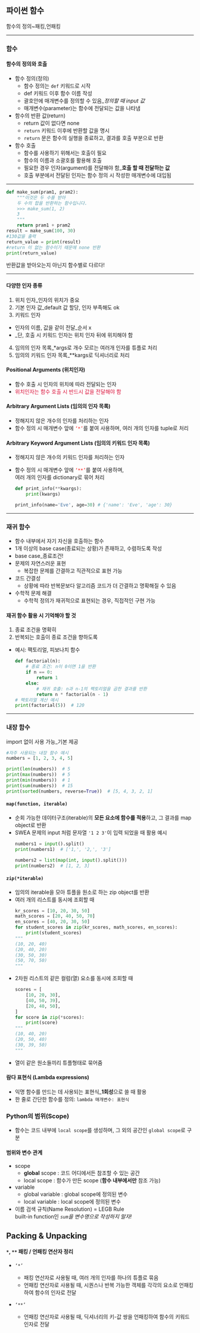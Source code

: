 ## 파이썬 함수 
함수의 정의~패킹,언패킹

---
### 함수
 
 #### 함수의 정의와 호출
- 함수 정의(정의)
    - 함수 정의는 `def` 키워드로 시작
    - def 키워드 이후 함수 이름 작성
    - 괄호안에 매개변수를 정의할 수 있음_*정의할 때 input 값*
    - 매개변수(parameter)는 함수에 전달되는 값을 나타냄
- 함수의 반환 값(return)
    - return 값이 없다면 none
    - `return` 키워드 이후에 반환할 값을 명시
    - `return` 문은 함수의 실행을 종료하고, 결과를 호출 부분으로 반환
- 함수 호출
    - 함수를 사용하기 위해서는 호출이 필요
    - 함수의 이름과 소괄호를 활용해 호출
    - 필요한 경우 인자(argument)를 전달해야 함_**호출 할 때 전달하는 값**
    - 호출 부분에서 전달된 인자는 함수 정의 시 작성한 매개변수에 대입됨
---
  ```python 
  def make_sum(pram1, pram2):
      """이것은 두 수를 받아
      두 수의 합을 반환하는 함수입니다.
      >>> make_sum(1, 2)
      3
      """
      return pram1 + pram2
  result = make_sum(100, 30)
  #130값을 출력
  return_value = print(result)
  #return 이 없는 함수이기 때문에 none 반환
  print(return_value)
  ```
  반환값을 받아오는지 아닌지 함수별로 다르다!  

---
#### 다양한 인자 종류
1. 위치 인자_인자의 위치가 중요
2. 기본 인자 값_default 값 할당, 인자 부족해도 ok
3. 키워드 인자
  - 인자의 이름, 값을 같이 전달_순서 x
  - _단, 호출 시 키워드 인자는 위치 인자 뒤에 위치해야 함
4. 임의의 인자 목록_*args로 개수 모르는 여러개 인자를 튜플로 처리
5. 임의의 키워드 인자 목록_**kargs로 딕셔너리로 처리

#### Positional Arguments (위치인자)
- 함수 호출 시 인자의 위치에 따라 전달되는 인자
- <span style='color:crimson;'>위치인자는 함수 호출 시 반드시 값을 전달해야 함</span>  
  
#### Arbitrary Argument Lists (임의의 인자 목록)
- 정해지지 않은 개수의 인자를 처리하는 인자
- 함수 정의 시 매개변수 앞에 <span style='color:red;'>`‘*’`</span>를 붙여 사용하며, 여러 개의 인자를 tuple로 처리  
  
#### Arbitrary Keyword Argument Lists (임의의 키워드 인자 목록)  
- 정해지지 않은 개수의 키워드 인자를 처리하는 인자  
- 함수 정의 시 매개변수 앞에 <span style='color:red;'>`‘**’`</span>를 붙여 사용하며, <br>여러 개의 인자를 dictionary로 묶어 처리  

    ```python
    def print_info(**kwargs):
        print(kwargs)

    print_info(name='Eve', age=30) # {'name': 'Eve', 'age': 30}
    ```
---
### 재귀 함수
- 함수 내부에서 자기 자신을 호출하는 함수
- 1개 이상의 base case(종료되는 상황)가 존재하고, 수렴하도록 작성
- base case_종료조건!
- 문제의 자연스러운 표현
  - 복잡한 문제를 간결하고 직관적으로 표현 가능
- 코드 간결성
  - 상황에 따라 반복문보다 알고리즘 코드가 더 간결하고 명확해질 수 있음
- 수학적 문제 해결
  - 수학적 정의가 재귀적으로 표현되는 경우, 직접적인 구현 가능

#### 재귀 함수 활용 시 기억해야 할 것
1. 종료 조건을 명확히
2. 반복되는 호출이 종료 조건을 향하도록

- 예시: 팩토리얼, 피보나치 함수
    ```python
    def factorial(n):
        # 종료 조건: n이 0이면 1을 반환
        if n == 0:
            return 1
        else:
            # 재귀 호출: n과 n-1의 팩토리얼을 곱한 결과를 반환
            return n * factorial(n - 1)
    # 팩토리얼 계산 예시
    print(factorial(5))  # 120
    ```

---
### 내장 함수  
import 없이 사용 가능_기본 제공  
  ```python
  #자주 사용되는 내장 함수 예시
  numbers = [1, 2, 3, 4, 5]

  print(len(numbers))  # 5
  print(max(numbers))  # 5
  print(min(numbers))  # 1
  print(sum(numbers))  # 15
  print(sorted(numbers, reverse=True))  # [5, 4, 3, 2, 1]
  ```
#### `map(function, iterable)`  
- 순회 가능한 데이터구조(iterable)의 **모든 요소에 함수를 적용**하고, 그 결과를 map object로 반환
- SWEA 문제의 input 처럼 문자열 `'1 2 3'`이 입력 되었을 때 활용 예시  
  ```python
  numbers1 = input().split()
  print(numbers1)  # ['1,', '2,', '3']

  numbers2 = list(map(int, input().split()))
  print(numbers2)  # [1, 2, 3]
  ```  
#### `zip(*iterable)`
- 임의의 iterable을 모아 튜플을 원소로 하는 zip object를 반환
- 여러 개의 리스트를 동시에 조회할 때  
    ```python
    kr_scores = [10, 20, 30, 50]
    math_scores = [20, 40, 50, 70]
    en_scores = [40, 20, 30, 50]
    for student_scores in zip(kr_scores, math_scores, en_scores):
        print(student_scores)
    """
    (10, 20, 40)
    (20, 40, 20)
    (30, 50, 30)
    (50, 70, 50)
    """
    ```
- 2차원 리스트의 같은 컬럼(열) 요소를 동시에 조회할 때  
    ```python
    scores = [
        [10, 20, 30],
        [40, 50, 39],
        [20, 40, 50],
    ]
    for score in zip(*scores):
        print(score)
    """
    (10, 40, 20)
    (20, 50, 40)
    (30, 39, 50)
    """
    ```
- 열이 같은 원소들끼리 튜플형태로 묶어줌
#### 람다 표현식 (Lambda expressions)  
- 익명 함수를 만드는 데 사용되는 표현식_**1회성**으로 쓸 때 활용
- 한 줄로 간단한 함수를 정의: `lambda 매개변수: 표현식`
  
### Python의 범위(Scope)  
- 함수는 코드 내부에 `local scope`를 생성하며, 그 외의 공간인 `global scope`로 구분

#### 범위와 변수 관계  
- scope  
    - **global** scope : 코드 어디에서든 참조할 수 있는 공간  
    - local scope : 함수가 만든 scope (**함수 내부에서만** 참조 가능)  
- variable   
    - global variable : global scope에 정의된 변수  
    - local variable : local scope에 정의된 변수  
- 이름 검색 규칙(Name Resolution) = LEGB Rule  
  built-in function인 *`sum`을 변수명으로 작성하지 말자!*

## Packing & Unpacking

#### `*`, `**` 패킹 / 언패킹 연산자 정리
- `‘*’`
    - 패킹 연산자로 사용될 때, 여러 개의 인자를 하나의 튜플로 묶음
    - 언패킹 연산자로 사용될 때, 시퀀스나 반복 가능한 객체를 각각의 요소로 언패킹하여 함수의 인자로 전달
    
- `‘**’`
    - 언패킹 연산자로 사용될 때, 딕셔너리의 키-값 쌍을 언패킹하여 함수의 키워드 인자로 전달